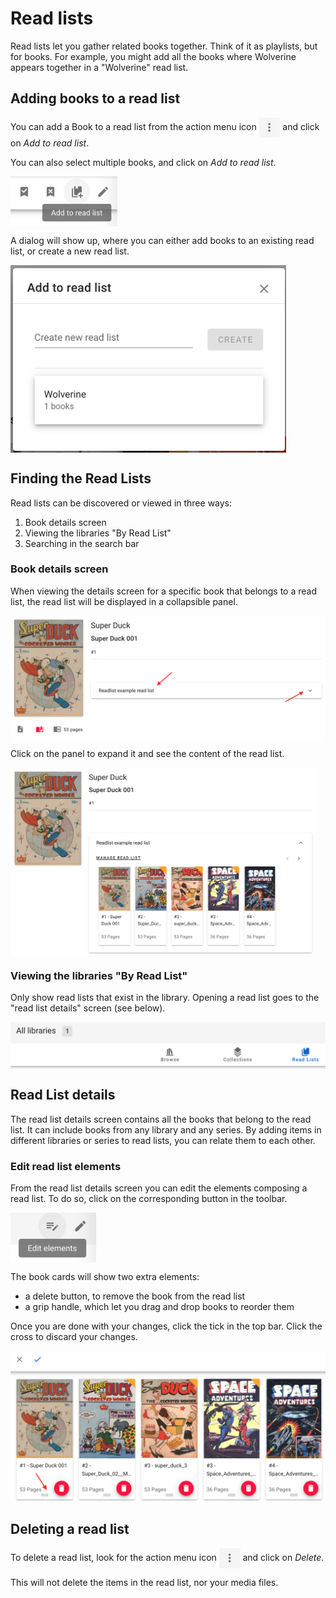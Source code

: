 # Read lists <Badge text="0.57.0+" />

Read lists let you gather related books together. Think of it as playlists, but for books. For example, you might add all the books where Wolverine appears together in a "Wolverine" read list.

## Adding books to a read list

You can add a Book to a read list from the action menu icon <img src="/assets/media/guides/action-menu-icon.png" style="vertical-align: middle" height="32" /> and click on _Add to read list_.

You can also select multiple books, and click on _Add to read list_.

<img src="/assets/media/guides/readlists/multiselect-add-readlist.png" style="vertical-align: middle;max-height: 80px" />

A dialog will show up, where you can either add books to an existing read list, or create a new read list.

<img src="/assets/media/guides/readlists/add-readlist-dialog.png" style="vertical-align: middle;max-height: 300px"/>

## Finding the Read Lists

Read lists can be discovered or viewed in three ways:
1. Book details screen
2. Viewing the libraries "By Read List"
3. Searching in the search bar

### Book details screen

When viewing the details screen for a specific book that belongs to a read list, the read list will be displayed in a collapsible panel.

<img src="/assets/media/guides/readlists/book-readlist-collapsed.png" style="vertical-align: middle;max-height:300px" />

Click on the panel to expand it and see the content of the read list.

<img src="/assets/media/guides/readlists/book-readlist-expanded.png" style="vertical-align: middle;max-height:300px" />

### Viewing the libraries "By Read List"

Only show read lists that exist in the library. Opening a read list goes to the "read list details" screen (see below).

<img src="/assets/media/guides/readlists/browse-readlists.png" style="vertical-align: middle;max-height:100px" />

## Read List details

The read list details screen contains all the books that belong to the read list. It can include books from any library and any series. By adding items in different libraries or series to read lists, you can relate them to each other.

### Edit read list elements

From the read list details screen you can edit the elements composing a read list. To do so, click on the corresponding button in the toolbar.

<img src="/assets/media/guides/readlists/readlist-edit-elements-button.png" style="vertical-align: middle;max-height:80px" />

The book cards will show two extra elements:
- a delete button, to remove the book from the read list
- a grip handle, which let you drag and drop books to reorder them

Once you are done with your changes, click the tick in the top bar. Click the cross to discard your changes.

<img src="/assets/media/guides/readlists/readlist-edit-elements.png" style="vertical-align: middle;max-height:400px" />

## Deleting a read list

To delete a read list, look for the action menu icon <img src="/assets/media/guides/action-menu-icon.png" style="vertical-align: middle" height="32" /> and click on _Delete_.

This will not delete the items in the read list, nor your media files.
